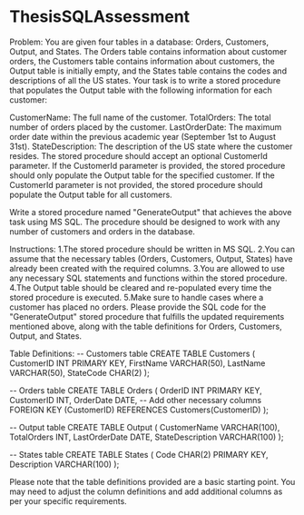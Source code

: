 # ThesisSQLAssessment
Problem:
You are given four tables in a database: Orders, Customers, Output, and States. The Orders table contains information about customer orders, the Customers table contains information about customers, the Output table is initially empty, and the States table contains the codes and descriptions of all the US states. Your task is to write a stored procedure that populates the Output table with the following information for each customer:

CustomerName: The full name of the customer.
TotalOrders: The total number of orders placed by the customer.
LastOrderDate: The maximum order date within the previous academic year (September 1st to August 31st).
StateDescription: The description of the US state where the customer resides.
The stored procedure should accept an optional CustomerId parameter. If the CustomerId parameter is provided, the stored procedure should only populate the Output table for the specified customer. If the CustomerId parameter is not provided, the stored procedure should populate the Output table for all customers.

Write a stored procedure named "GenerateOutput" that achieves the above task using MS SQL. The procedure should be designed to work with any number of customers and orders in the database.

Instructions:
1.The stored procedure should be written in MS SQL.
2.You can assume that the necessary tables (Orders, Customers, Output, States) have already been created with the required columns.
3.You are allowed to use any necessary SQL statements and functions within the stored procedure.
4.The Output table should be cleared and re-populated every time the stored procedure is executed.
5.Make sure to handle cases where a customer has placed no orders.
Please provide the SQL code for the "GenerateOutput" stored procedure that fulfills the updated requirements mentioned above, along with the table definitions for Orders, Customers, Output, and States.

Table Definitions:
-- Customers table
CREATE TABLE Customers (
    CustomerID INT PRIMARY KEY,
    FirstName VARCHAR(50),
    LastName VARCHAR(50),
    StateCode CHAR(2)
);

-- Orders table
CREATE TABLE Orders (
    OrderID INT PRIMARY KEY,
    CustomerID INT,
    OrderDate DATE,
    -- Add other necessary columns
    FOREIGN KEY (CustomerID) REFERENCES Customers(CustomerID)
);

-- Output table
CREATE TABLE Output (
    CustomerName VARCHAR(100),
    TotalOrders INT,
    LastOrderDate DATE,
    StateDescription VARCHAR(100)
);

-- States table
CREATE TABLE States (
    Code CHAR(2) PRIMARY KEY,
    Description VARCHAR(100)
);

Please note that the table definitions provided are a basic starting point. You may need to adjust the column definitions and add additional columns as per your specific requirements.
